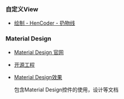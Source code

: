 ### 自定义View
- [绘制 - HenCoder - 扔物线](https://hencoder.com/tag/hui-zhi/)

### Material Design

- [Material Design 官网](https://material.io/)
- [开源工程](https://github.com/material-components/material-components-android)
- [Material Design效果](https://material.io/components)

  包含Material Design控件的使用，设计等文档
  